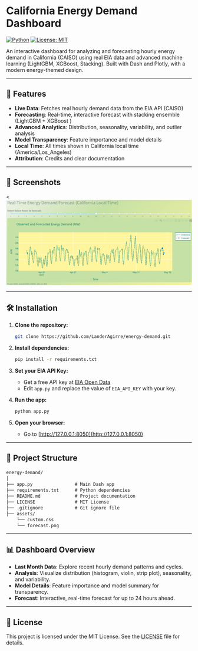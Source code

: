 # California Energy Demand Dashboard

[![Python](https://img.shields.io/badge/Python-3.8%2B-blue?logo=python)](https://www.python.org/) [![License: MIT](https://img.shields.io/badge/License-MIT-yellow.svg)](LICENSE)

An interactive dashboard for analyzing and forecasting hourly energy demand in California (CAISO) using real EIA data and advanced machine learning (LightGBM, XGBoost, Stacking). Built with Dash and Plotly, with a modern energy-themed design.

---

## 🚀 Features

- **Live Data**: Fetches real hourly demand data from the EIA API (CAISO)
- **Forecasting**: Real-time, interactive forecast with stacking ensemble (LightGBM + XGBoost )
- **Advanced Analytics**: Distribution, seasonality, variability, and outlier analysis
- **Model Transparency**: Feature importance and model details
- **Local Time**: All times shown in California local time (America/Los_Angeles)
- **Attribution**: Credits and clear documentation

---

## 📸 Screenshots
< ![Dashboard Main View](assets/forecast.png)

---

## 🛠️ Installation

1. **Clone the repository:**
   ```bash
   git clone https://github.com/LanderAgirre/energy-demand.git
   ```

2. **Install dependencies:**
   ```bash
   pip install -r requirements.txt
   ```

3. **Set your EIA API Key:**
   - Get a free API key at [EIA Open Data](https://www.eia.gov/opendata/register.php)
   - Edit `app.py` and replace the value of `EIA_API_KEY` with your key.

4. **Run the app:**
   ```bash
   python app.py
   ```

5. **Open your browser:**
   - Go to [http://127.0.0.1:8050](http://127.0.0.1:8050)
---

## 📂 Project Structure

```
energy-demand/
│
├── app.py                # Main Dash app
├── requirements.txt      # Python dependencies
├── README.md             # Project documentation
├── LICENSE               # MIT License
├── .gitignore            # Git ignore file
├── assets/              
    └── custom.css
    └── forecast.png
```
---
## 📊 Dashboard Overview

- **Last Month Data**: Explore recent hourly demand patterns and cycles.
- **Analysis**: Visualize distribution (histogram, violin, strip plot), seasonality, and variability.
- **Model Details**: Feature importance and model summary for transparency.
- **Forecast**: Interactive, real-time forecast for up to 24 hours ahead.
---

## 📄 License
This project is licensed under the MIT License. See the [LICENSE](LICENSE) file for details.
